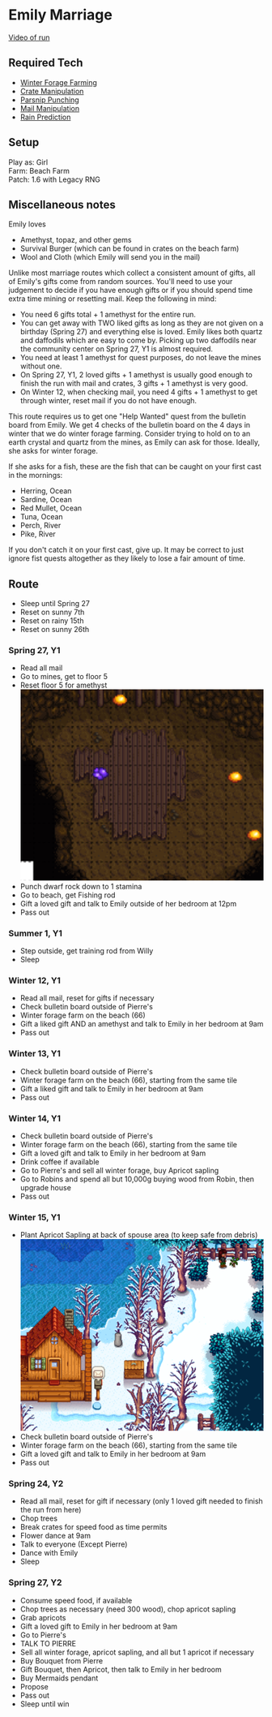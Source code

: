 # Emily Marriage 

[Video of run](...)

## Required Tech
- [Winter Forage Farming](../../tech/winter_forage_farming.md)
- [Crate Manipulation](../../tech/crate_manipulation.md)
- [Parsnip Punching](../../tech/parsnip_punching.md)
- [Mail Manipulation](../../tech/mail_manipulation.md)
- [Rain Prediction](../../tech/rain_prediction.md)

## Setup

Play as: Girl  
Farm: Beach Farm  
Patch: 1.6 with Legacy RNG

## Miscellaneous notes

Emily loves
- Amethyst, topaz, and other gems
- Survival Burger (which can be found in crates on the beach farm)
- Wool and Cloth (which Emily will send you in the mail)

Unlike most marriage routes which collect a consistent amount of gifts, all of Emily's gifts come from random sources. You'll need to use your judgement to decide if you have enough gifts or if you should spend time extra time mining or resetting mail. Keep the following in mind:
- You need 6 gifts total + 1 amethyst for the entire run.
- You can get away with TWO liked gifts as long as they are not given on a birthday (Spring 27) and everything else is loved. Emily likes both quartz and daffodils which are easy to come by. Picking up two daffodils near the community center on Spring 27, Y1 is almost required.
- You need at least 1 amethyst for quest purposes, do not leave the mines without one.
- On Spring 27, Y1, 2 loved gifts + 1 amethyst is usually good enough to finish the run with mail and crates, 3 gifts + 1 amethyst is very good.
- On Winter 12, when checking mail, you need 4 gifts + 1 amethyst to get through winter, reset mail if you do not have enough.

This route requires us to get one "Help Wanted" quest from the bulletin board from Emily. We get 4 checks of the bulletin board on the 4 days in winter that we do winter forage farming. Consider trying to hold on to an earth crystal and quartz from the mines, as Emily can ask for those. Ideally, she asks for winter forage.

If she asks for a fish, these are the fish that can be caught on your first cast in the mornings:
- Herring, Ocean
- Sardine, Ocean
- Red Mullet, Ocean
- Tuna, Ocean
- Perch, River
- Pike, River

If you don't catch it on your first cast, give up. It may be correct to just ignore fist quests altogether as they likely to lose a fair amount of time.

## Route

- Sleep until Spring 27
- Reset on sunny 7th
- Reset on rainy 15th
- Reset on sunny 26th

### Spring 27, Y1
- Read all mail
- Go to mines, get to floor 5
- Reset floor 5 for amethyst
  ![Amethyst Location](../../img/day_27_amethyst.png)
- Punch dwarf rock down to 1 stamina
- Go to beach, get Fishing rod
- Gift a loved gift and talk to Emily outside of her bedroom at 12pm
- Pass out

### Summer 1, Y1
- Step outside, get training rod from Willy
- Sleep

### Winter 12, Y1
- Read all mail, reset for gifts if necessary
- Check bulletin board outside of Pierre's
- Winter forage farm on the beach (66)
- Gift a liked gift AND an amethyst and talk to Emily in her bedroom at 9am
- Pass out

### Winter 13, Y1
- Check bulletin board outside of Pierre's
- Winter forage farm on the beach (66), starting from the same tile
- Gift a liked gift and talk to Emily in her bedroom at 9am
- Pass out

### Winter 14, Y1
- Check bulletin board outside of Pierre's
- Winter forage farm on the beach (66), starting from the same tile
- Gift a loved gift and talk to Emily in her bedroom at 9am
- Drink coffee if available
- Go to Pierre's and sell all winter forage, buy Apricot sapling
- Go to Robins and spend all but 10,000g buying wood from Robin, then upgrade house
- Pass out

### Winter 15, Y1
- Plant Apricot Sapling at back of spouse area (to keep safe from debris)
  ![Apricot spot](../../img/emily_apricot.png)
- Check bulletin board outside of Pierre's
- Winter forage farm on the beach (66), starting from the same tile
- Gift a loved gift and talk to Emily in her bedroom at 9am
- Pass out

### Spring 24, Y2
- Read all mail, reset for gift if necessary (only 1 loved gift needed to finish the run from here)
- Chop trees
- Break crates for speed food as time permits
- Flower dance at 9am
- Talk to everyone (Except Pierre)
- Dance with Emily
- Sleep

### Spring 27, Y2
- Consume speed food, if available
- Chop trees as necessary (need 300 wood), chop apricot sapling
- Grab apricots
- Gift a loved gift to Emily in her bedroom at 9am
- Go to Pierre's 
- TALK TO PIERRE
- Sell all winter forage, apricot sapling, and all but 1 apricot if necessary
- Buy Bouquet from Pierre
- Gift Bouquet, then Apricot, then talk to Emily in her bedroom
- Buy Mermaids pendant
- Propose
- Pass out
- Sleep until win

